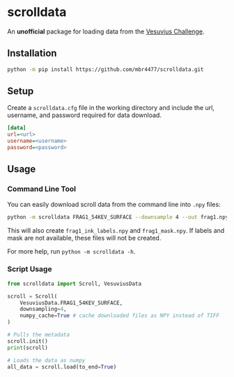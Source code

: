 # scrolldata

An **unofficial** package for loading data from the [Vesuvius Challenge](https://scrollprize.org/).

## Installation
```bash
python -m pip install https://github.com/mbr4477/scrolldata.git
```

## Setup
Create a `scrolldata.cfg` file in the working directory
and include the url, username, and password required for data download.

```ini
[data]
url=<url>
username=<username>
password=<password>
```

## Usage

### Command Line Tool
You can easily download scroll data from the command line into `.npy` files:

```bash
python -m scrolldata FRAG1_54KEV_SURFACE --downsample 4 --out frag1.npy
```

This will also create `frag1_ink_labels.npy` and `frag1_mask.npy`. If labels and mask are not available, these files will not be created.

For more help, run `python -m scrolldata -h`.

### Script Usage

```python
from scrolldata import Scroll, VesuviusData

scroll = Scroll(
    VesuviusData.FRAG1_54KEV_SURFACE, 
    downsampling=4,
    numpy_cache=True # cache downloaded files as NPY instead of TIFF
)

# Pulls the metadata
scroll.init()
print(scroll)

# Loads the data as numpy
all_data = scroll.load(to_end=True)
```